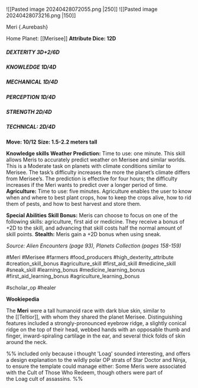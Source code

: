 ![[Pasted image 20240428072055.png |250]] ![[Pasted image 20240428073216.png |150]]

Meri {.Aurebash}

Home Planet: [[Merisee]]
**Attribute Dice: 12D**
##### DEXTERITY 3D+2/6D
##### KNOWLEDGE 1D/4D
##### MECHANICAL 1D/4D
##### PERCEPTION 1D/4D
##### STRENGTH 2D/4D
##### TECHNICAL: 2D/4D
**Move: 10/12**
**Size: 1.5-2.2 meters tall**

**Knowledge skills**
**Weather Prediction:** Time to use: one minute. This skill allows Meris to accurately predict weather on Merisee and similar worlds. This is a Moderate task on planets with climate conditions similar to Merisee. The task’s difficulty increases the more the planet’s climate differs from Merisee’s. The prediction is effective for four hours; the difficulty increases if the Meri wants to predict over a longer period of time.
**Agriculture:** Time to use: five minutes. Agriculture enables the user to know when and where to best plant crops, how to keep the crops alive, how to rid them of pests, and how to best harvest and store them.

**Special Abilities**
**Skill Bonus:** Meris can choose to focus on one of the following skills: agriculture, first aid or medicine. They receive a bonus of +2D to the skill, and advancing that skill costs half the normal amount of skill points.
**Stealth:** Meris gain a +2D bonus when using sneak.

*Source: Alien Encounters (page 93), Planets Collection (pages 158-159)*

#Meri #Merisee #farmers #food_producers 
#high_dexterity_attribute  #creation_skill_bonus #agriculture_skill #first_aid_skill #medicine_skill #sneak_skill  #learning_bonus #medicine_learning_bonus #first_aid_learning_bonus #agriculture_learning_bonus


#scholar_op #healer 

**Wookiepedia**

The **Meri** were a tall humanoid race with dark blue skin, similar to the [[Teltior]], with whom they shared the planet Merisee. Distinguishing features included a strongly-pronounced eyebrow ridge, a slightly conical ridge on the top of their head, webbed hands with an opposable thumb and finger, inward-spiraling cartilage in the ear, and several thick folds of skin around the neck.

%% included only because i thought 'Loag' sounded interesting, and offers a design explanation to the wildly polar OP strats of Star Doctor and Ninja, to ensure the template could manage either: Some Meris were associated with the Cult of Those Who Redeem, though others were part of the Loag cult of assassins. %%